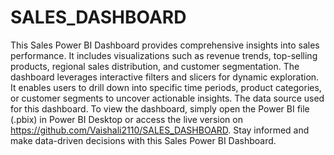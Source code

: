 # SALES_DASHBOARD
This Sales Power BI Dashboard provides comprehensive insights into sales performance. 
It includes visualizations such as revenue trends, top-selling products, regional sales distribution, and customer segmentation.
The dashboard leverages interactive filters and slicers for dynamic exploration. 
It enables users to drill down into specific time periods, product categories, or customer segments to uncover actionable insights.
The data source used for this dashboard. 
To view the dashboard, simply open the Power BI file (.pbix) in Power BI Desktop or access the live version on https://github.com/Vaishali2110/SALES_DASHBOARD.
Stay informed and make data-driven decisions with this Sales Power BI Dashboard.
